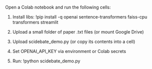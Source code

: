 
Open a Colab notebook and run the following cells:
1) Install libs:
!pip install -q openai sentence-transformers faiss-cpu transformers streamlit

2) Upload a small folder of paper .txt files (or mount Google Drive)

3) Upload scidebate_demo.py (or copy its contents into a cell)

4) Set OPENAI_API_KEY via environment or Colab secrets

5) Run:
!python scidebate_demo.py
